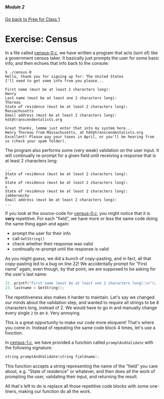 ##### Module 2
[Go back to Prep for Class 1](../../class1-prep#functions)
# Exercise: Census

In a file called [census-0.c](./census-0.html), we have written a program that acts (sort of) like a government census taker. It basically just prompts the user for some basic info, and then echoes that info back to the console:

```nohighlight
$ ./census-0
Hello, thank you for signing up for: The United States
I'll need to get some info from you please...

First name (must be at least 2 characters long):
Henry
Last name (must be at least one 2 characters long):
Thoreau
State of residence (must be at least 2 characters long):
Massachusetts
Email address (must be at least 2 characters long):
hdt@transcendentalists.org

Great thanks, lemme just enter that into my system here...
Henry Thoreau from Massachusetts, at hdt@transcendentalists.org
Excellent! Please pay your taxes in April, or you'll be hearing from us (check your spam folder).
```

The program also performs some (very weak) validation on the user input. It will continually re-prompt for a given field until receiving a response that is at least 2 characters long:

```nohighlight
...
State of residence (must be at least 2 characters long):
M
State of residence (must be at least 2 characters long):
x
State of residence (must be at least 2 characters long):
jabberwocky
Email address (must be at least 2 characters long):
...
```
  
If you look at the source-code for [census-0.c](./census-0.html), you might notice that it is **very** repetitive. For each "field", we have more or less the same code doing the same thing again and again:
* prompt the user for their info
* call `GetString()`
* check whether their response was valid
* continually re-prompt until the response is valid

As you might guess, we did a bunch of copy-pasting, and in fact, all that copy-pasting led to a bug on line 22! We accidentally prompt for "First name" again, even though, by that point, we are supposed to be asking for the user's last name:
```c
22. printf("First name (must be at least one 2 characters long):\n");
23. lastname = GetString();
```

The repetitiveness also makes it harder to maintain. Let's say we changed our minds about the validation step, and wanted to require all strings to be 8 characters long, instead of 2. We would have to go in and manually change every single `2` to an `8`. Very annoying.

This is a great opportunity to make our code more eloquent! That's where you come in. Instead of repeating the same code block 4 times, let's use a function. 

In [census-1.c](./census-1.html), we have provided a function called `promptAndValidate` with the following signature:
```c
string promptAndValidate(string fieldname);
```

This function accepts a string representing the name of the "field" you care about, e.g. "State of residence" or whatever, and then does all the work of prompting the user, validating their input, and returning the result.

All that's left to do is replace all those repetitive code blocks with some one-liners, making our function do all the work. 
